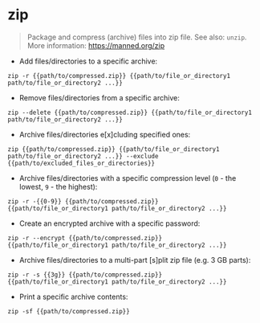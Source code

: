 # zip

> Package and compress (archive) files into zip file.
> See also: `unzip`.
> More information: <https://manned.org/zip>

- Add files/directories to a specific archive:

`zip -r {{path/to/compressed.zip}} {{path/to/file_or_directory1 path/to/file_or_directory2 ...}}`

- Remove files/directories from a specific archive:

`zip --delete {{path/to/compressed.zip}} {{path/to/file_or_directory1 path/to/file_or_directory2 ...}}`

- Archive files/directories e[x]cluding specified ones:

`zip {{path/to/compressed.zip}} {{path/to/file_or_directory1 path/to/file_or_directory2 ...}} --exclude {{path/to/excluded_files_or_directories}}`

- Archive files/directories with a specific compression level (`0` - the lowest, `9` - the highest):

`zip -r -{{0-9}} {{path/to/compressed.zip}} {{path/to/file_or_directory1 path/to/file_or_directory2 ...}}`

- Create an encrypted archive with a specific password:

`zip -r --encrypt {{path/to/compressed.zip}} {{path/to/file_or_directory1 path/to/file_or_directory2 ...}}`

- Archive files/directories to a multi-part [s]plit zip file (e.g. 3 GB parts):

`zip -r -s {{3g}} {{path/to/compressed.zip}} {{path/to/file_or_directory1 path/to/file_or_directory2 ...}}`

- Print a specific archive contents:

`zip -sf {{path/to/compressed.zip}}`
